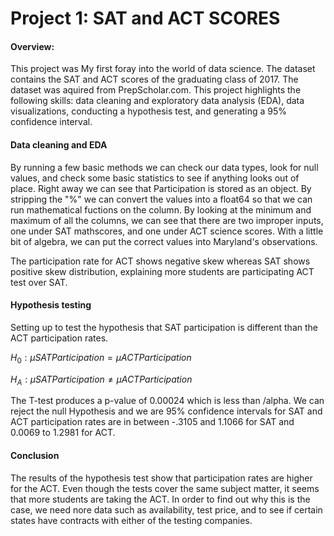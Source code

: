 # Project 1: SAT and ACT SCORES

#### Overview: 
This project was My first foray into the world of data science. The dataset contains the SAT and ACT scores of the graduating class of 2017. The dataset was aquired from PrepScholar.com. This project highlights the following skills: data cleaning and exploratory data analysis (EDA), data visualizations, conducting a hypothesis test, and generating a 95% confidence interval.

#### Data cleaning and EDA
By running a few basic methods we can check our data types, look for null values, and check some basic statistics to see if anything looks out of place. Right away we can see that Participation is stored as an object. By stripping the "%" we can convert the values into a float64 so that we can run mathematical fuctions on the column. By looking at the minimum and maximum of all the columns, we can see that there are two improper inputs, one under SAT mathscores, and one under ACT science scores. With a little bit of algebra, we can put the correct values into Maryland's observations.

The participation rate for ACT shows negative skew whereas SAT shows positive skew distribution, explaining more students are participating ACT test over SAT. 

#### Hypothesis testing
Setting up to test the hypothesis that SAT participation is different than the ACT participation rates.

$H_0: \mu SAT Participation = \mu ACT Participation$ 

$H_A: \mu SAT Participation \neq \mu ACT Participation$

The T-test produces a p-value of 0.00024 which is less than /alpha. We can reject the null Hypothesis and we are 95% confidence intervals for SAT and ACT participation rates are in between -.3105 and 1.1066 for SAT and 0.0069 to 1.2981 for ACT.

#### Conclusion
The results of the hypothesis test show that participation rates are higher for the ACT. Even though the tests cover the same subject matter, it seems that more students are taking the ACT. In order to find out why this is the case, we need nore data such as availability, test price, and to see if certain states have contracts with either of the testing companies.



